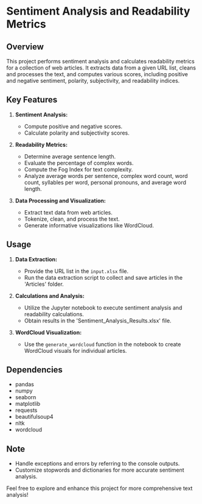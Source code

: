 # Sentiment Analysis and Readability Metrics

## Overview
This project performs sentiment analysis and calculates readability metrics for a collection of web articles. It extracts data from a given URL list, cleans and processes the text, and computes various scores, including positive and negative sentiment, polarity, subjectivity, and readability indices.

## Key Features
1. **Sentiment Analysis:**
   - Compute positive and negative scores.
   - Calculate polarity and subjectivity scores.

2. **Readability Metrics:**
   - Determine average sentence length.
   - Evaluate the percentage of complex words.
   - Compute the Fog Index for text complexity.
   - Analyze average words per sentence, complex word count, word count, syllables per word, personal pronouns, and average word length.

3. **Data Processing and Visualization:**
   - Extract text data from web articles.
   - Tokenize, clean, and process the text.
   - Generate informative visualizations like WordCloud.

## Usage
1. **Data Extraction:**
   - Provide the URL list in the `input.xlsx` file.
   - Run the data extraction script to collect and save articles in the 'Articles' folder.

2. **Calculations and Analysis:**
   - Utilize the Jupyter notebook to execute sentiment analysis and readability calculations.
   - Obtain results in the 'Sentiment_Analysis_Results.xlsx' file.

3. **WordCloud Visualization:**
   - Use the `generate_wordcloud` function in the notebook to create WordCloud visuals for individual articles.


## Dependencies
- pandas
- numpy
- seaborn
- matplotlib
- requests
- beautifulsoup4
- nltk
- wordcloud

## Note
- Handle exceptions and errors by referring to the console outputs.
- Customize stopwords and dictionaries for more accurate sentiment analysis.

Feel free to explore and enhance this project for more comprehensive text analysis!
